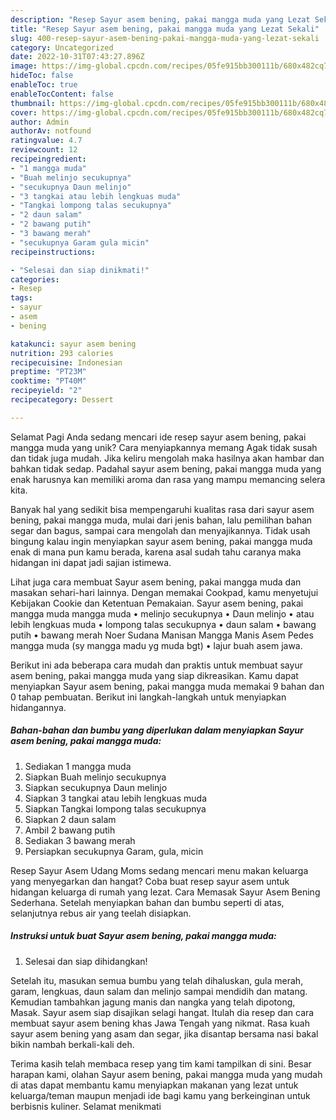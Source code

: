 ```yaml
---
description: "Resep Sayur asem bening, pakai mangga muda yang Lezat Sekali"
title: "Resep Sayur asem bening, pakai mangga muda yang Lezat Sekali"
slug: 400-resep-sayur-asem-bening-pakai-mangga-muda-yang-lezat-sekali
category: Uncategorized
date: 2022-10-31T07:43:27.896Z
image: https://img-global.cpcdn.com/recipes/05fe915bb300111b/680x482cq70/sayur-asem-bening-pakai-mangga-muda-foto-resep-utama.jpg
hideToc: false
enableToc: true
enableTocContent: false
thumbnail: https://img-global.cpcdn.com/recipes/05fe915bb300111b/680x482cq70/sayur-asem-bening-pakai-mangga-muda-foto-resep-utama.jpg
cover: https://img-global.cpcdn.com/recipes/05fe915bb300111b/680x482cq70/sayur-asem-bening-pakai-mangga-muda-foto-resep-utama.jpg
author: Admin
authorAv: notfound
ratingvalue: 4.7
reviewcount: 12
recipeingredient:
- "1 mangga muda"
- "Buah melinjo secukupnya"
- "secukupnya Daun melinjo"
- "3 tangkai atau lebih lengkuas muda"
- "Tangkai lompong talas secukupnya"
- "2 daun salam"
- "2 bawang putih"
- "3 bawang merah"
- "secukupnya Garam gula micin"
recipeinstructions:

- "Selesai dan siap dinikmati!"
categories:
- Resep
tags:
- sayur
- asem
- bening

katakunci: sayur asem bening 
nutrition: 293 calories
recipecuisine: Indonesian
preptime: "PT23M"
cooktime: "PT40M"
recipeyield: "2"
recipecategory: Dessert

---
```



Selamat Pagi Anda sedang mencari ide resep sayur asem bening, pakai mangga muda yang unik? Cara menyiapkannya memang Agak tidak susah dan tidak juga mudah. Jika keliru mengolah maka hasilnya akan hambar dan bahkan tidak sedap. Padahal sayur asem bening, pakai mangga muda yang enak harusnya kan memiliki aroma dan rasa yang mampu memancing selera kita.


Banyak hal yang sedikit bisa mempengaruhi kualitas rasa dari sayur asem bening, pakai mangga muda, mulai dari jenis bahan, lalu pemilihan bahan segar dan bagus, sampai cara mengolah dan menyajikannya. Tidak usah bingung kalau ingin menyiapkan sayur asem bening, pakai mangga muda enak di mana pun kamu berada, karena asal sudah tahu caranya maka hidangan ini dapat jadi sajian istimewa.

Lihat juga cara membuat Sayur asem bening, pakai mangga muda dan masakan sehari-hari lainnya. Dengan memakai Cookpad, kamu menyetujui Kebijakan Cookie dan Ketentuan Pemakaian. Sayur asem bening, pakai mangga muda mangga muda • melinjo secukupnya • Daun melinjo • atau lebih lengkuas muda • lompong talas secukupnya • daun salam • bawang putih • bawang merah Noer Sudana Manisan Mangga Manis Asem Pedes mangga muda (sy mangga madu yg muda bgt) • lajur buah asem jawa.


Berikut ini ada beberapa cara mudah dan praktis untuk membuat sayur asem bening, pakai mangga muda yang siap dikreasikan. Kamu dapat menyiapkan Sayur asem bening, pakai mangga muda memakai 9 bahan dan 0 tahap pembuatan. Berikut ini langkah-langkah untuk menyiapkan hidangannya.

<!--inarticleads1-->

##### Bahan-bahan dan bumbu yang diperlukan dalam menyiapkan Sayur asem bening, pakai mangga muda:

1. Sediakan 1 mangga muda
1. Siapkan Buah melinjo secukupnya
1. Siapkan secukupnya Daun melinjo
1. Siapkan 3 tangkai atau lebih lengkuas muda
1. Siapkan Tangkai lompong talas secukupnya
1. Siapkan 2 daun salam
1. Ambil 2 bawang putih
1. Sediakan 3 bawang merah
1. Persiapkan secukupnya Garam, gula, micin


Resep Sayur Asem Udang Moms sedang mencari menu makan keluarga yang menyegarkan dan hangat? Coba buat resep sayur asem untuk hidangan keluarga di rumah yang lezat. Cara Memasak Sayur Asem Bening Sederhana. Setelah menyiapkan bahan dan bumbu seperti di atas, selanjutnya rebus air yang teelah disiapkan. 

<!--inarticleads2-->

##### Instruksi untuk buat Sayur asem bening, pakai mangga muda:


1. Selesai dan siap dihidangkan!

Setelah itu, masukan semua bumbu yang telah dihaluskan, gula merah, garam, lengkuas, daun salam dan melinjo sampai mendidih dan matang. Kemudian tambahkan jagung manis dan nangka yang telah dipotong, Masak. Sayur asem siap disajikan selagi hangat. Itulah dia resep dan cara membuat sayur asem bening khas Jawa Tengah yang nikmat. Rasa kuah sayur asem bening yang asam dan segar, jika disantap bersama nasi bakal bikin nambah berkali-kali deh. 

Terima kasih telah membaca resep yang tim kami tampilkan di sini. Besar harapan kami, olahan Sayur asem bening, pakai mangga muda yang mudah di atas dapat membantu kamu menyiapkan makanan yang lezat untuk keluarga/teman maupun menjadi ide bagi kamu yang berkeinginan untuk berbisnis kuliner. Selamat menikmati
